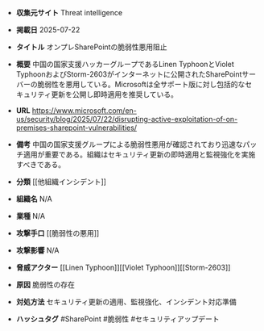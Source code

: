 - **収集元サイト**
Threat intelligence

- **掲載日**
2025-07-22

- **タイトル**
オンプレSharePointの脆弱性悪用阻止

- **概要**
中国の国家支援ハッカーグループであるLinen TyphoonとViolet TyphoonおよびStorm-2603がインターネットに公開されたSharePointサーバーの脆弱性を悪用している。Microsoftは全サポート版に対し包括的なセキュリティ更新を公開し即時適用を推奨している。

- **URL**
https://www.microsoft.com/en-us/security/blog/2025/07/22/disrupting-active-exploitation-of-on-premises-sharepoint-vulnerabilities/

- **備考**
中国の国家支援グループによる脆弱性悪用が確認されており迅速なパッチ適用が重要である。組織はセキュリティ更新の即時適用と監視強化を実施すべきである。

- **分類**
[[他組織インシデント]]

- **組織名**
N/A

- **業種**
N/A

- **攻撃手口**
[[脆弱性の悪用]]

- **攻撃影響**
N/A

- **脅威アクター**
[[Linen Typhoon]][[Violet Typhoon]][[Storm-2603]]

- **原因**
脆弱性の存在

- **対処方法**
セキュリティ更新の適用、監視強化、インシデント対応準備

- **ハッシュタグ**
#SharePoint #脆弱性 #セキュリティアップデート
